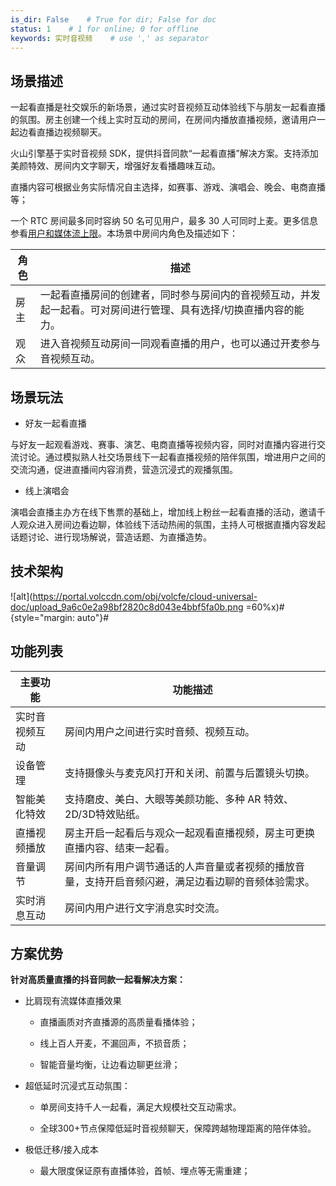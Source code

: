 ```yaml
---
is_dir: False    # True for dir; False for doc
status: 1    # 1 for online; 0 for offline
keywords: 实时音视频    # use ',' as separator
---
```


## 场景描述

一起看直播是社交娱乐的新场景，通过实时音视频互动体验线下与朋友一起看直播的氛围。房主创建一个线上实时互动的房间，在房间内播放直播视频，邀请用户一起边看直播边视频聊天。

火山引擎基于实时音视频 SDK，提供抖音同款“一起看直播”解决方案。支持添加美颜特效、房间内文字聊天，增强好友看播趣味互动。

直播内容可根据业务实际情况自主选择，如赛事、游戏、演唱会、晚会、电商直播等；

一个 RTC 房间最多同时容纳 50 名可见用户，最多 30 人可同时上麦。更多信息参看[用户和媒体流上限](https://www.volcengine.com/docs/6348/257549)。本场景中房间内角色及描述如下：

| 角色 | 描述 |
| --- | --- |
| 房主 | 一起看直播房间的创建者，同时参与房间内的音视频互动，并发起一起看。可对房间进行管理、具有选择/切换直播内容的能力。 |
| 观众 | 进入音视频互动房间一同观看直播的用户，也可以通过开麦参与音视频互动。 |

## 场景玩法

- 好友一起看直播

与好友一起观看游戏、赛事、演艺、电商直播等视频内容，同时对直播内容进行交流讨论。通过模拟熟人社交场景线下一起看直播视频的陪伴氛围，增进用户之间的交流沟通，促进直播间内容消费，营造沉浸式的观播氛围。
		

- 线上演唱会

演唱会直播主办方在线下售票的基础上，增加线上粉丝一起看直播的活动，邀请千人观众进入房间边看边聊，体验线下活动热闹的氛围，主持人可根据直播内容发起话题讨论、进行现场解说，营造话题、为直播造势。

## 技术架构
![alt](https://portal.volccdn.com/obj/volcfe/cloud-universal-doc/upload_9a6c0e2a98bf2820c8d043e4bbf5fa0b.png =60%x)#{style="margin: auto"}#


## 功能列表

| 主要功能 | 功能描述 |
| --- | --- |
| 实时音视频互动 | 房间内用户之间进行实时音频、视频互动。 |
| 设备管理 | 支持摄像头与麦克风打开和关闭、前置与后置镜头切换。 |
| 智能美化特效 | 支持磨皮、美白、大眼等美颜功能、多种 AR 特效、2D/3D特效贴纸。 |
| 直播视频播放 | 房主开启一起看后与观众一起观看直播视频，房主可更换直播内容、结束一起看。 |
| 音量调节 | 房间内所有用户调节通话的人声音量或者视频的播放音量，支持开启音频闪避，满足边看边聊的音频体验需求。 |
| 实时消息互动 | 房间内用户进行文字消息实时交流。 |

## 方案优势

**针对高质量直播的抖音同款一起看解决方案：**

- 比肩现有流媒体直播效果
	- 直播画质对齐直播源的高质量看播体验；
		
	- 线上百人开麦，不漏回声，不损音质；
		
	- 智能音量均衡，让边看边聊更丝滑；
		

- 超低延时沉浸式互动氛围：
	- 单房间支持千人一起看，满足大规模社交互动需求。
		
	- 全球300+节点保障低延时音视频聊天，保障跨越物理距离的陪伴体验。
		

- 极低迁移/接入成本
	- 最大限度保证原有直播体验，首帧、埋点等无需重建；
